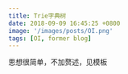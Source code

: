 ```yaml
---
title: Trie字典树
date: 2018-09-09 16:45:25 +0800
image: '/images/posts/OI.png'
tags: [OI, former blog]
---
```


思想很简单，不加赘述，见模板